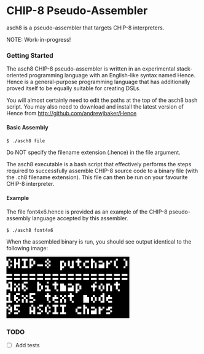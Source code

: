 CHIP-8 Pseudo-Assembler
=======================

asch8 is a pseudo-assembler that targets CHIP-8 interpreters.

NOTE: Work-in-progress!

### Getting Started ###

The asch8 CHIP-8 pseudo-assembler is written in an experimental stack-oriented
programming language with an English-like syntax named Hence. Hence is a
general-purpose programming language that has additionally proved itself to be
equally suitable for creating DSLs.

You will almost certainly need to edit the paths at the top of the asch8 bash
script. You may also need to download and install the latest version of Hence
from http://github.com/andrewjbaker/Hence

#### Basic Assembly ####

```
$ ./asch8 file
```

Do NOT specify the filename extension (.hence) in the file argument.

The asch8 executable is a bash script that effectively performs the steps
required to successfully assemble CHIP-8 source code to a binary file (with the
.ch8 filename extension). This file can then be run on your favourite CHIP-8
interpreter.

#### Example ####

The file font4x6.hence is provided as an example of the CHIP-8 pseudo-assembly
language accepted by this assembler.

```
$ ./asch8 font4x6
```

When the assembled binary is run, you should see output identical to the
following image:

![font4x6 output](/font4x6.gif?raw=true "font4x6 output")

### TODO ###

- [ ] Add tests
